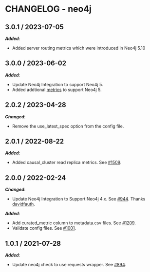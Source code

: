 # CHANGELOG - neo4j

## 3.0.1 / 2023-07-05

***Added***:

* Added server routing metrics which were introduced in Neo4j 5.10

## 3.0.0 / 2023-06-02

***Added***:

* Update Neo4j Integration to support Neo4j 5. 
* Added addtional [metrics](https://neo4j.com/docs/operations-manual/5/monitoring/metrics/reference/) to support Neo4j 5.

## 2.0.2 / 2023-04-28

***Changed***:

* Remove the use_latest_spec option from the config file.

## 2.0.1 / 2022-08-22

***Added***:

* Added causal_cluster read replica metrics. See [#1509](https://github.com/DataDog/integrations-extras/pull/1509).

## 2.0.0 / 2022-02-24

***Changed***:

* Update Neo4j Integration to Support Neo4j 4.x. See [#944](https://github.com/DataDog/integrations-extras/pull/944). Thanks [davidfauth](https://github.com/davidfauth).

***Added***:

* Add curated_metric column to metadata.csv files. See [#1209](https://github.com/DataDog/integrations-extras/pull/1209).
* Validate config files. See [#1001](https://github.com/DataDog/integrations-extras/pull/1001).

## 1.0.1 / 2021-07-28

***Added***:

* Update neo4j check to use requests wrapper. See [#894](https://github.com/DataDog/integrations-extras/pull/894).
